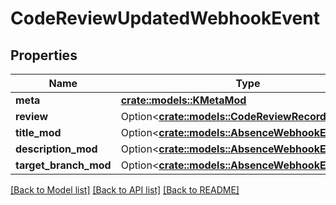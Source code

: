 # CodeReviewUpdatedWebhookEvent

## Properties

Name | Type | Description | Notes
------------ | ------------- | ------------- | -------------
**meta** | [**crate::models::KMetaMod**](KMetaMod.md) |  | 
**review** | Option<[**crate::models::CodeReviewRecord**](CodeReviewRecord.md)> |  | [optional]
**title_mod** | Option<[**crate::models::AbsenceWebhookEventIcon**](AbsenceWebhookEvent_icon.md)> |  | [optional]
**description_mod** | Option<[**crate::models::AbsenceWebhookEventIcon**](AbsenceWebhookEvent_icon.md)> |  | [optional]
**target_branch_mod** | Option<[**crate::models::AbsenceWebhookEventIcon**](AbsenceWebhookEvent_icon.md)> |  | [optional]

[[Back to Model list]](../README.md#documentation-for-models) [[Back to API list]](../README.md#documentation-for-api-endpoints) [[Back to README]](../README.md)


